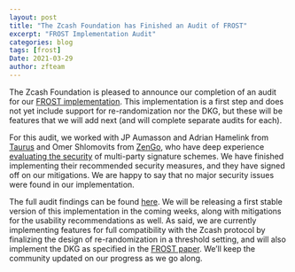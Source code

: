 ```yaml
---
layout: post
title: "The Zcash Foundation has Finished an Audit of FROST"
excerpt: "FROST Implementation Audit"
categories: blog
tags: [frost]
Date: 2021-03-29
author: zfteam
---
```


The Zcash Foundation is pleased to announce our completion of an audit for our [FROST implementation](https://github.com/ZcashFoundation/redjubjub/blob/main/src/frost.rs). This implementation is a first step and does not yet include support for re-randomization nor the DKG, but these will be features that we will add next (and will complete separate audits for each).

For this audit, we worked with JP Aumasson and Adrian Hamelink from [Taurus](https://www.taurushq.com) and Omer Shlomovits from [ZenGo](https://www.zengo.com/), who have deep experience [evaluating the security](https://eprint.iacr.org/2020/1052) of multi-party signature schemes. We have finished implementing their recommended security measures, and they have signed off on our mitigations.
We are happy to say that no major security issues were found in our implementation.

The full audit findings can be found [here](). We will be releasing a first stable version of this implementation in the coming weeks, along with mitigations for the usability recommendations as well. As said, we are currently implementing features for full compatibility with the Zcash protocol by finalizing the design of re-randomization in a threshold setting, and will also implement the DKG as specified in the [FROST paper](https://eprint.iacr.org/2020/852). We’ll keep the community updated on our progress as we go along.

